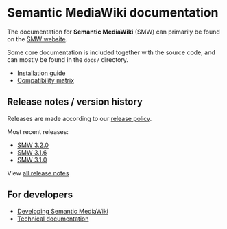 # Semantic MediaWiki documentation 

The documentation for **Semantic MediaWiki** (SMW) can primarily be found on the [SMW website](https://www.semantic-mediawiki.org).

 Some core documentation is included together with the source code, and can mostly be found in the
`docs/` directory.

* [Installation guide](INSTALL.md#installation-guide-brief)
* [Compatibility matrix](COMPATIBILITY.md#compatibility)

## Release notes / version history

Releases are made according to our [release policy](RELEASE-POLICY.md#release-policy).

Most recent releases:

* [SMW 3.2.0](releasenotes/RELEASE-NOTES-3.2.0.md)
* [SMW 3.1.6](releasenotes/RELEASE-NOTES-3.1.6.md)
* [SMW 3.1.0](releasenotes/RELEASE-NOTES-3.1.0.md)

View [all release notes](releasenotes/README.md)

## For developers

* [Developing Semantic MediaWiki](architecture/README.md)
* [Technical documentation](technical/README.md)
